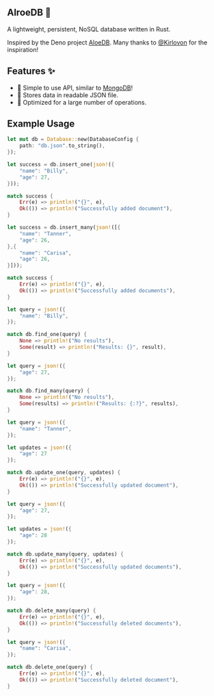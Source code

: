 ## AlroeDB 🌿
A lightweight, persistent, NoSQL database written in Rust. 

Inspired by the Deno project [AloeDB](https://github.com/Kirlovon/AloeDB). Many thanks to [@Kirlovon](https://github.com/Kirlovon) for the inspiration!

## Features ✨
* 🎉 Simple to use API, similar to [MongoDB](https://www.mongodb.com/)!
* 📁 Stores data in readable JSON file.
* 🚀 Optimized for a large number of operations.

## Example Usage
```rust
let mut db = Database::new(DatabaseConfig {
    path: "db.json".to_string(),
});

let success = db.insert_one(json!({
    "name": "Billy",
    "age": 27,
}));

match success {
    Err(e) => println!("{}", e),
    Ok(()) => println!("Successfully added document"),
}

let success = db.insert_many(json!([{
    "name": "Tanner",
    "age": 26,
},{
    "name": "Carisa",
    "age": 26,
}]));

match success {
    Err(e) => println!("{}", e),
    Ok(()) => println!("Successfully added documents"),
}

let query = json!({
    "name": "Billy",
});

match db.find_one(query) {
    None => println!("No results"),
    Some(result) => println!("Results: {}", result),
}

let query = json!({
    "age": 27,
});

match db.find_many(query) {
    None => println!("No results"),
    Some(results) => println!("Results: {:?}", results),
}

let query = json!({
    "name": "Tanner",
});

let updates = json!({
    "age": 27
});

match db.update_one(query, updates) {
    Err(e) => println!("{}", e),
    Ok(()) => println!("Successfully updated document"),
}

let query = json!({
    "age": 27,
});

let updates = json!({
    "age": 28
});

match db.update_many(query, updates) {
    Err(e) => println!("{}", e),
    Ok(()) => println!("Successfully updated documents"),
}

let query = json!({
    "age": 28,
});

match db.delete_many(query) {
    Err(e) => println!("{}", e),
    Ok(()) => println!("Successfully deleted documents"),
}

let query = json!({
    "name": "Carisa",
});

match db.delete_one(query) {
    Err(e) => println!("{}", e),
    Ok(()) => println!("Successfully deleted document"),
}
```